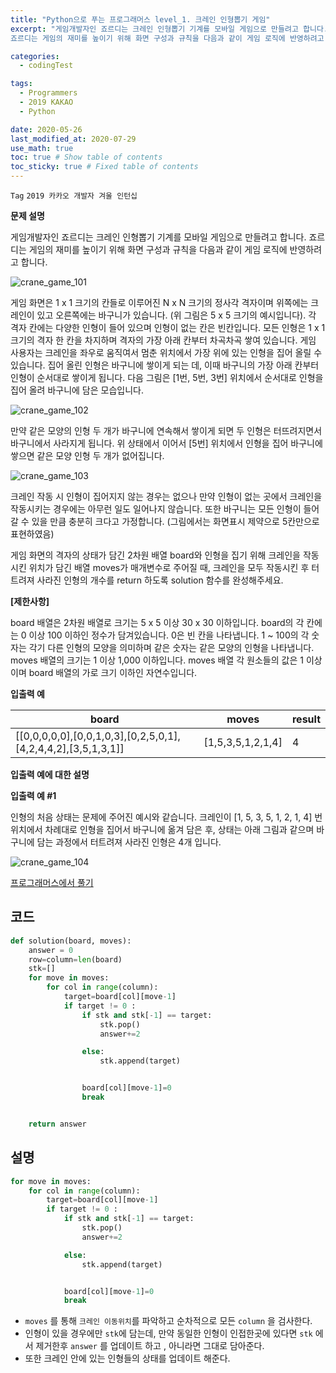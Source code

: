 ```yaml
---
title: "Python으로 푸는 프로그래머스 level_1. 크레인 인형뽑기 게임"
excerpt: "게임개발자인 죠르디는 크레인 인형뽑기 기계를 모바일 게임으로 만들려고 합니다.
죠르디는 게임의 재미를 높이기 위해 화면 구성과 규칙을 다음과 같이 게임 로직에 반영하려고 합니다."

categories:
  - codingTest

tags:
  - Programmers
  - 2019 KAKAO
  - Python

date: 2020-05-26
last_modified_at: 2020-07-29
use_math: true
toc: true # Show table of contents
toc_sticky: true # Fixed table of contents
---
```


`Tag` `2019 카카오 개발자 겨울 인턴십`<br>

**문제 설명**

게임개발자인 죠르디는 크레인 인형뽑기 기계를 모바일 게임으로 만들려고 합니다.
죠르디는 게임의 재미를 높이기 위해 화면 구성과 규칙을 다음과 같이 게임 로직에 반영하려고 합니다.

![crane_game_101](/assets/img/programmers-level_1-05-1.png)

게임 화면은 1 x 1 크기의 칸들로 이루어진 N x N 크기의 정사각 격자이며 위쪽에는 크레인이 있고 오른쪽에는 바구니가 있습니다. (위 그림은 5 x 5 크기의 예시입니다). 각 격자 칸에는 다양한 인형이 들어 있으며 인형이 없는 칸은 빈칸입니다. 모든 인형은 1 x 1 크기의 격자 한 칸을 차지하며 격자의 가장 아래 칸부터 차곡차곡 쌓여 있습니다. 게임 사용자는 크레인을 좌우로 움직여서 멈춘 위치에서 가장 위에 있는 인형을 집어 올릴 수 있습니다. 집어 올린 인형은 바구니에 쌓이게 되는 데, 이때 바구니의 가장 아래 칸부터 인형이 순서대로 쌓이게 됩니다. 다음 그림은 [1번, 5번, 3번] 위치에서 순서대로 인형을 집어 올려 바구니에 담은 모습입니다.

![crane_game_102](/assets/img/programmers-level_1-05-2.png)

만약 같은 모양의 인형 두 개가 바구니에 연속해서 쌓이게 되면 두 인형은 터뜨려지면서 바구니에서 사라지게 됩니다. 위 상태에서 이어서 [5번] 위치에서 인형을 집어 바구니에 쌓으면 같은 모양 인형 두 개가 없어집니다.

![crane_game_103](/assets/img/programmers-level_1-05-3.gif)

크레인 작동 시 인형이 집어지지 않는 경우는 없으나 만약 인형이 없는 곳에서 크레인을 작동시키는 경우에는 아무런 일도 일어나지 않습니다. 또한 바구니는 모든 인형이 들어갈 수 있을 만큼 충분히 크다고 가정합니다. (그림에서는 화면표시 제약으로 5칸만으로 표현하였음)

게임 화면의 격자의 상태가 담긴 2차원 배열 board와 인형을 집기 위해 크레인을 작동시킨 위치가 담긴 배열 moves가 매개변수로 주어질 때, 크레인을 모두 작동시킨 후 터트려져 사라진 인형의 개수를 return 하도록 solution 함수를 완성해주세요.

**[제한사항]**

board 배열은 2차원 배열로 크기는 5 x 5 이상 30 x 30 이하입니다.
board의 각 칸에는 0 이상 100 이하인 정수가 담겨있습니다.
0은 빈 칸을 나타냅니다.
1 ~ 100의 각 숫자는 각기 다른 인형의 모양을 의미하며 같은 숫자는 같은 모양의 인형을 나타냅니다.
moves 배열의 크기는 1 이상 1,000 이하입니다.
moves 배열 각 원소들의 값은 1 이상이며 board 배열의 가로 크기 이하인 자연수입니다.

**입출력 예**

board|	moves|	result
------|----|----
\[[0,0,0,0,0],[0,0,1,0,3],[0,2,5,0,1],[4,2,4,4,2],[3,5,1,3,1]]|[1,5,3,5,1,2,1,4]|	4

**입출력 예에 대한 설명**

**입출력 예 #1**

인형의 처음 상태는 문제에 주어진 예시와 같습니다. 크레인이 [1, 5, 3, 5, 1, 2, 1, 4] 번 위치에서 차례대로 인형을 집어서 바구니에 옮겨 담은 후, 상태는 아래 그림과 같으며 바구니에 담는 과정에서 터트려져 사라진 인형은 4개 입니다.

![crane_game_104](/assets/img/programmers-level_1-05-4.jpg)


[프로그래머스에서 풀기](https://programmers.co.kr/learn/courses/30/lessons/64061)

## 코드

```python
def solution(board, moves):
    answer = 0
    row=column=len(board)
    stk=[]
    for move in moves:
        for col in range(column):
            target=board[col][move-1]
            if target != 0 :  
                if stk and stk[-1] == target:
                    stk.pop()
                    answer+=2

                else:
                    stk.append(target)


                board[col][move-1]=0
                break


    return answer


```

## 설명

```python
for move in moves:
    for col in range(column):
        target=board[col][move-1]
        if target != 0 :  
            if stk and stk[-1] == target:
                stk.pop()
                answer+=2

            else:
                stk.append(target)


            board[col][move-1]=0
            break


```
- ```moves``` 를 통해  ```크레인 이동위치```를 파악하고 순차적으로 모든 ```column``` 을 검사한다.
- 인형이 있을 경우에만 ```stk```에 담는데, 만약 동일한 인형이 인접한곳에 있다면
```stk``` 에서 제거한후 ```answer``` 를 업데이트 하고 , 아니라면 그대로 담아준다.
- 또한 크레인 안에 있는 인형들의 상태를 업데이트 해준다.
